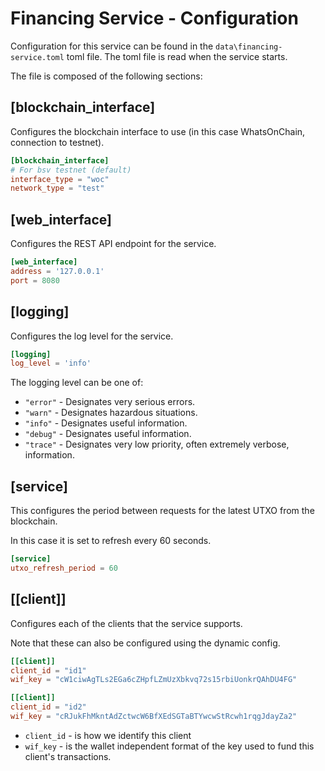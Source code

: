 # Financing Service - Configuration

Configuration for this service can be found in the `data\financing-service.toml` toml file.
The toml file is read when the service starts.

The file is composed of the following sections:

## [blockchain_interface]
Configures the blockchain interface to use (in this case WhatsOnChain, connection to testnet).
```TOML
[blockchain_interface]
# For bsv testnet (default)
interface_type = "woc"
network_type = "test"
```
## [web_interface]
Configures the REST API endpoint for the service.
```TOML
[web_interface]
address = '127.0.0.1'
port = 8080
```
## [logging]
Configures the log level for the service.
```TOML
[logging]
log_level = 'info'
```
The logging level can be one of:
* `"error"` - Designates very serious errors.
* `"warn"` - Designates hazardous situations.
* `"info"` - Designates useful information.
* `"debug"` - Designates useful information.
* `"trace"` - Designates very low priority, often extremely verbose, information.


## [service]

This configures the period between requests for the latest UTXO from the blockchain. 

In this case it is set to refresh every 60 seconds.
```TOML
[service]
utxo_refresh_period = 60
```

## [[client]]
Configures each of the clients that the service supports.

Note that these can also be configured using the dynamic config.

```TOML
[[client]]
client_id = "id1"
wif_key = "cW1ciwAgTLs2EGa6cZHpfLZmUzXbkvq72s15rbiUonkrQAhDU4FG"

[[client]]
client_id = "id2"
wif_key = "cRJukFhMkntAdZctwcW6BfXEdSGTaBTYwcwStRcwh1rqgJdayZa2"
```
* `client_id` - is how we identify this client
* `wif_key` - is the wallet independent format of the key used to fund this client's transactions.